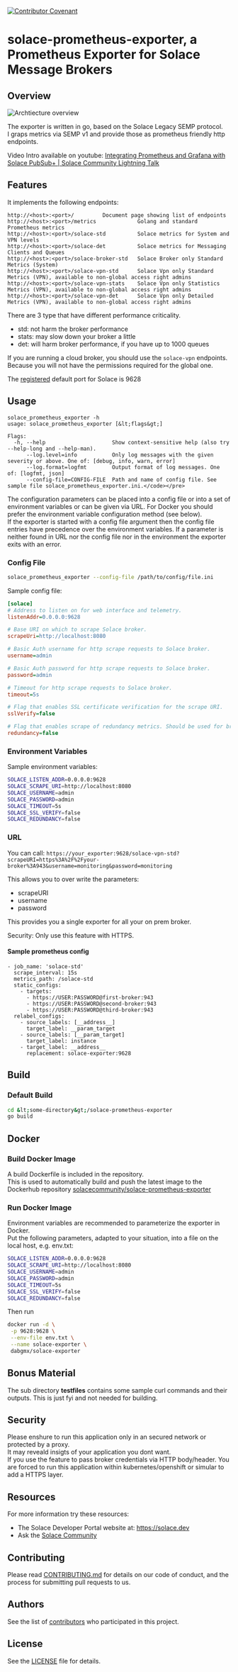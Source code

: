 
[![Contributor Covenant](https://img.shields.io/badge/Contributor%20Covenant-v2.0%20adopted-ff69b4.svg)](CODE_OF_CONDUCT.md)

# solace-prometheus-exporter, a Prometheus Exporter for Solace Message Brokers

## Overview

![Archtiecture overview](https://raw.githubusercontent.com/solacecommunity/solace-prometheus-exporter/master/doc/architecture_001.png)

The exporter is written in go, based on the Solace Legacy SEMP protocol.  
I graps metrics via SEMP v1 and provide those as prometheus friendly http endpoints.


Video Intro available on youtube: [Integrating Prometheus and Grafana with Solace PubSub+ | Solace Community Lightning Talk
](https://youtu.be/72Wz5rrStAU?t=35)

## Features

It implements the following endpoints:  
```
http://<host>:<port>/         Document page showing list of endpoints
http://<host>:<port>/metrics             Golang and standard Prometheus metrics
http://<host>:<port>/solace-std          Solace metrics for System and VPN levels
http://<host>:<port>/solace-det          Solace metrics for Messaging Clients and Queues
http://<host>:<port>/solace-broker-std   Solace Broker only Standard Metrics (System)
http://<host>:<port>/solace-vpn-std      Solace Vpn only Standard Metrics (VPN), available to non-global access right admins
http://<host>:<port>/solace-vpn-stats    Solace Vpn only Statistics Metrics (VPN), available to non-global access right admins
http://<host>:<port>/solace-vpn-det      Solace Vpn only Detailed Metrics (VPN), available to non-global access right admins
```
There are 3 type that have different performance criticality.
- std: not harm the broker performance
- stats: may slow down your broker a little
- det: will harm broker performance, if you have up to 1000 queues

If you are running a cloud broker, you should use the `solace-vpn` endpoints. Because you will not have the permissions required for the global one.

The [registered](https://github.com/prometheus/prometheus/wiki/Default-port-allocations) default port for Solace is 9628  

## Usage

```
solace_prometheus_exporter -h
usage: solace_prometheus_exporter [&lt;flags&gt;]

Flags:
  -h, --help                     Show context-sensitive help (also try --help-long and --help-man).
      --log.level=info           Only log messages with the given severity or above. One of: [debug, info, warn, error]
      --log.format=logfmt        Output format of log messages. One of: [logfmt, json]
      --config-file=CONFIG-FILE  Path and name of config file. See sample file solace_prometheus_exporter.ini.</code></pre>
```

The configuration parameters can be placed into a config file or into a set of environment variables or can be given via URL. For Docker you should prefer the environment variable configuration method (see below).  
If the exporter is started with a config file argument then the config file entries have precedence over the environment variables. If a parameter is neither found in URL nor the config file nor in the environment the exporter exits with an error.  

### Config File

```bash
solace_prometheus_exporter --config-file /path/to/config/file.ini
```

Sample config file:
```ini
[solace]
# Address to listen on for web interface and telemetry.
listenAddr=0.0.0.0:9628

# Base URI on which to scrape Solace broker.
scrapeUri=http://localhost:8080

# Basic Auth username for http scrape requests to Solace broker.
username=admin

# Basic Auth password for http scrape requests to Solace broker.
password=admin

# Timeout for http scrape requests to Solace broker.
timeout=5s

# Flag that enables SSL certificate verification for the scrape URI.
sslVerify=false

# Flag that enables scrape of redundancy metrics. Should be used for broker HA groups.
redundancy=false
```

### Environment Variables
Sample environment variables:
```bash
SOLACE_LISTEN_ADDR=0.0.0.0:9628
SOLACE_SCRAPE_URI=http://localhost:8080
SOLACE_USERNAME=admin
SOLACE_PASSWORD=admin
SOLACE_TIMEOUT=5s
SOLACE_SSL_VERIFY=false
SOLACE_REDUNDANCY=false
```

### URL

You can call:
`https://your_exporter:9628/solace-vpn-std?scrapeURI=https%3A%2F%2Fyour-broker%3A943&username=monitoring&password=monitoring`

This allows you to over write the parameters:
- scrapeURI
- username
- password

This provides you a single exporter for all your on prem broker.

Security: Only use this feature with HTTPS.

#### Sample prometheus config

```prometheus
- job_name: 'solace-std'
  scrape_interval: 15s
  metrics_path: /solace-std
  static_configs:
    - targets:
      - https://USER:PASSWORD@first-broker:943
      - https://USER:PASSWORD@second-broker:943
      - https://USER:PASSWORD@third-broker:943
  relabel_configs:
    - source_labels: [__address__]
      target_label: __param_target
    - source_labels: [__param_target]
      target_label: instance
    - target_label: __address__
      replacement: solace-exporter:9628
```

## Build

### Default Build
```bash
cd &lt;some-directory&gt;/solace-prometheus-exporter
go build
```

## Docker

### Build Docker Image

A build Dockerfile is included in the repository.<br/>
This is used to automatically build and push the latest image to the Dockerhub repository [solacecommunity/solace-prometheus-exporter](https://hub.docker.com/r/solacecommunity/solace-prometheus-exporter)

### Run Docker Image

Environment variables are recommended to parameterize the exporter in Docker.<br/>
Put the following parameters, adapted to your situation, into a file on the local host, e.g. env.txt:<br/>
```bash
SOLACE_LISTEN_ADDR=0.0.0.0:9628
SOLACE_SCRAPE_URI=http://localhost:8080
SOLACE_USERNAME=admin
SOLACE_PASSWORD=admin
SOLACE_TIMEOUT=5s
SOLACE_SSL_VERIFY=false
SOLACE_REDUNDANCY=false
```

Then run
```bash
docker run -d \
 -p 9628:9628 \
 --env-file env.txt \
 --name solace-exporter \
 dabgmx/solace-exporter
```

## Bonus Material

The sub directory **testfiles** contains some sample curl commands and their outputs. This is just fyi and not needed for building.

## Security

Please enshure to run this application only in an secured network or protected by a proxy.  
It may reveald insigts of your application you dont want.  
If you use the feature to pass broker credentials via HTTP body/header. You are forced to run this application within kubernetes/openshift or simular to add a HTTPS layer.

## Resources

For more information try these resources:

- The Solace Developer Portal website at: https://solace.dev
- Ask the [Solace Community](https://solace.community)

## Contributing

Please read [CONTRIBUTING.md](CONTRIBUTING.md) for details on our code of conduct, and the process for submitting pull requests to us.

## Authors

See the list of [contributors](https://github.com/solacecommunity/solace-prometheus-exporter/graphs/contributors) who participated in this project.

## License

See the [LICENSE](LICENSE) file for details.
